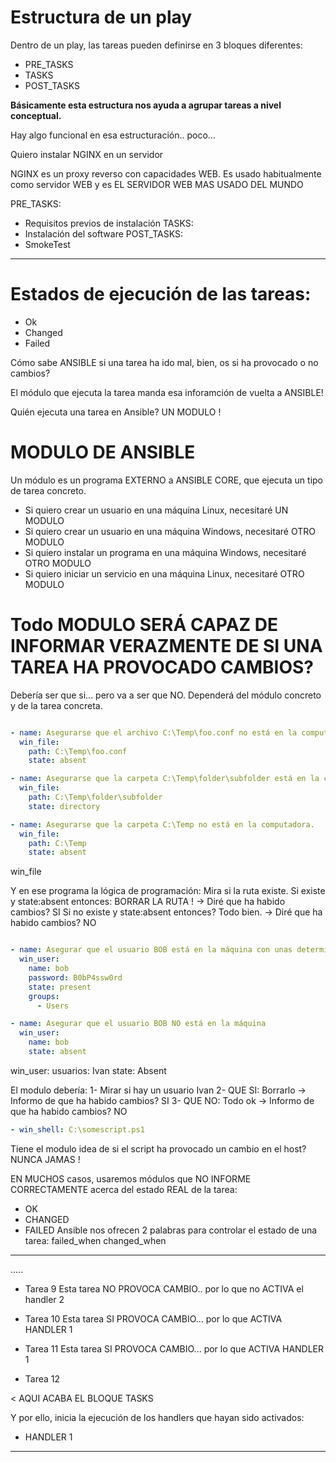 # Estructura de un play

Dentro de un play, las tareas pueden definirse en 3 bloques diferentes:
- PRE_TASKS
- TASKS
- POST_TASKS

**Básicamente esta estructura nos ayuda a agrupar tareas a nivel conceptual.**

Hay algo funcional en esa estructuración.. poco...



Quiero instalar NGINX en un servidor

NGINX es un proxy reverso con capacidades WEB. 
Es usado habitualmente como servidor WEB y es EL SERVIDOR WEB MAS USADO DEL MUNDO

PRE_TASKS:
- Requisitos previos de instalación
TASKS: 
- Instalación del software
POST_TASKS:
- SmokeTest

---


# Estados de ejecución de las tareas:

- Ok
- Changed
- Failed

Cómo sabe ANSIBLE si una tarea ha ido mal, bien, os si ha provocado o no cambios?

El módulo que ejecuta la tarea manda esa inforamción de vuelta a ANSIBLE!

Quién ejecuta una tarea en Ansible? UN MODULO !

# MODULO DE ANSIBLE

Un módulo es un programa EXTERNO a ANSIBLE CORE, que ejecuta un tipo de tarea concreto.

- Si quiero crear un usuario en una máquina Linux, necesitaré UN MODULO
- Si quiero crear un usuario en una máquina Windows, necesitaré OTRO MODULO
- Si quiero instalar un programa en una máquina Windows, necesitaré OTRO MODULO
- Si quiero iniciar un servicio en una máquina Linux, necesitaré OTRO MODULO


# Todo MODULO SERÁ CAPAZ DE INFORMAR VERAZMENTE DE SI UNA TAREA HA PROVOCADO CAMBIOS?

Debería ser que si... pero va a ser que NO. Dependerá del módulo concreto y de la tarea concreta.

```yaml

- name: Asegurarse que el archivo C:\Temp\foo.conf no está en la computadora
  win_file:
    path: C:\Temp\foo.conf
    state: absent

- name: Asegurarse que la carpeta C:\Temp\folder\subfolder está en la computadora.
  win_file:
    path: C:\Temp\folder\subfolder
    state: directory

- name: Asegurarse que la carpeta C:\Temp no está en la computadora.
  win_file:
    path: C:\Temp
    state: absent

```

win_file

Y en ese programa la lógica de programación:
Mira si la ruta existe.
Si existe y state:absent entonces: BORRAR LA RUTA ! -> Diré que ha habido cambios? SI
Si no existe y state:absent entonces? Todo bien.    -> Diré que ha habido cambios? NO

```yaml

- name: Asegurar que el usuario BOB está en la máquina con unas determinadas características
  win_user:
    name: bob
    password: B0bP4ssw0rd
    state: present
    groups:
      - Users

- name: Asegurar que el usuario BOB NO está en la máquina
  win_user:
    name: bob
    state: absent

```

win_user:
    usuarios: Ivan
    state: Absent
    
El modulo debería:
1- Mirar si hay un usuario Ivan
2- QUE SI: Borrarlo -> Informo de que ha habido cambios? SI
3- QUE NO: Todo ok  -> Informo de que ha habido cambios? NO

```yaml
- win_shell: C:\somescript.ps1 
```

Tiene el modulo idea de si el script ha provocado un cambio en el host? NUNCA JAMAS !


EN MUCHOS casos, usaremos módulos que NO INFORME CORRECTAMENTE acerca del estado REAL de la tarea:
- OK
- CHANGED
- FAILED
Ansible nos ofrecen 2 palabras para controlar el estado de una tarea:
failed_when
changed_when

-----

.....
- Tarea 9
  Esta tarea NO PROVOCA CAMBIO.. por lo que no ACTIVA el handler 2

- Tarea 10
  Esta tarea SI PROVOCA CAMBIO... por lo que ACTIVA HANDLER 1

- Tarea 11
  Esta tarea SI PROVOCA CAMBIO... por lo que ACTIVA HANDLER 1 

- Tarea 12

< AQUI ACABA EL BLOQUE TASKS 

Y por ello, inicia la ejecución de los handlers que hayan sido activados:

- HANDLER 1

----